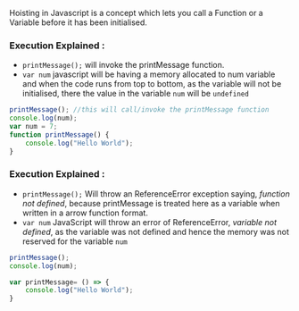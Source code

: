 Hoisting in Javascript is a concept which lets you call a Function or a Variable before it has been initialised.

### Execution Explained :

- `printMessage();`  will invoke the printMessage function.
- `var num` javascript will be having a memory allocated to num variable and when the code runs from top to bottom, as the variable will not be initialised, there the value in the variable `num` will be `undefined`

```jsx
printMessage(); //this will call/invoke the printMessage function
console.log(num); 
var num = 7;
function printMessage() {
    console.log("Hello World");
}
```

### Execution Explained :

- `printMessage();`  Will throw an ReferenceError exception saying, *function not defined*, because printMessage is treated here as a variable when written in a arrow function format.
- `var num` JavaScript will throw an error of ReferenceError, *variable not defined*, as the variable was not defined and hence the memory was not reserved for the variable `num`

```jsx
printMessage();
console.log(num);

var printMessage= () => {
    console.log("Hello World");
}
```